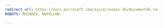 ```yaml
---
redirect_url: https://docs.microsoft.com/azure/cosmos-db/documentdb-resources
ROBOTS: NOINDEX, NOFOLLOW

---
```

